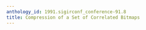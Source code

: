 ```yaml
---
anthology_id: 1991.sigirconf_conference-91.8
title: Compression of a Set of Correlated Bitmaps
---
```


